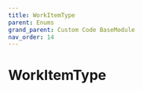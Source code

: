 ```yaml
---
title: WorkItemType
parent: Enums
grand_parent: Custom Code BaseModule
nav_order: 14
---
```


# WorkItemType


